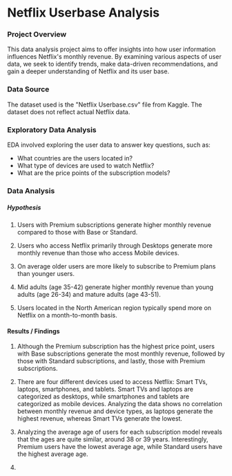 # Netflix Userbase Analysis

### Project Overview

This data analysis project aims to offer insights into how user information influences Netflix's monthly revenue. By examining various aspects of user data, we seek to identify trends, make data-driven recommendations, and gain a deeper understanding of Netflix and its user base.


### Data Source

The dataset used is the "Netflix Userbase.csv" file from Kaggle. The dataset does not reflect actual Netflix data.


### Exploratory Data Analysis

EDA involved exploring the user data to answer key questions, such as: 

- What countries are the users located in?
- What type of devices are used to watch Netflix?
- What are the price points of the subscription models?


### Data Analysis


##### Hypothesis

1) Users with Premium subscriptions generate higher monthly revenue compared to those with Base or Standard.

2) Users who access Netflix primarily through Desktops generate more monthly revenue than those who access Mobile devices.

3) On average older users are more likely to subscribe to Premium plans than younger users.

4) Mid adults (age 35-42) generate higher monthly revenue than young adults (age 26-34) and mature adults (age 43-51).

5) Users located in the North American region typically spend more on Netflix on a month-to-month basis.


#### Results / Findings

1) Although the Premium subscription has the highest price point, users with Base subscriptions generate the most monthly revenue, followed by those with Standard subscriptions, and lastly, those with Premium subscriptions.

2) There are four different devices used to access Netflix: Smart TVs, laptops, smartphones, and tablets. Smart TVs and laptops are categorized as desktops, while smartphones and tablets are categorized as mobile devices. Analyzing the data shows no correlation between monthly revenue and device types, as laptops generate the highest revenue, whereas Smart TVs generate the lowest.

3) Analyzing the average age of users for each subscription model reveals that the ages are quite similar, around 38 or 39 years. Interestingly, Premium users have the lowest average age, while Standard users have the highest average age.

4) 
